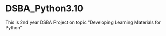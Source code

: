# DSBA_Python3.10
This is 2nd year DSBA Project on topic "Developing Learning Materials for Python"
